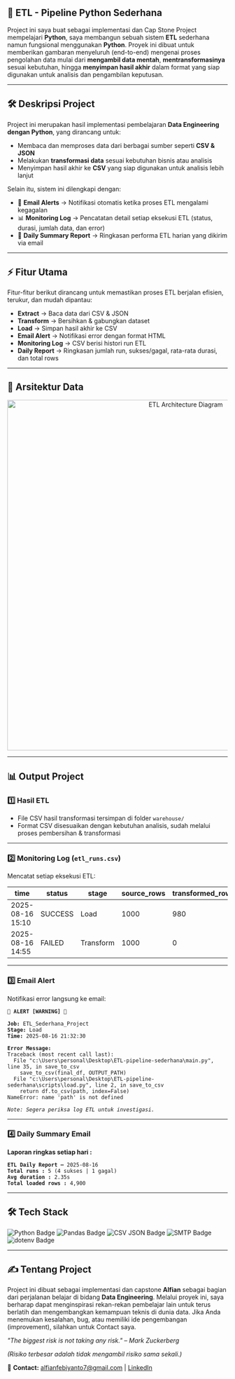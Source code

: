 <h2>📌 ETL - Pipeline Python Sederhana</h2>

<p>
Project ini saya buat sebagai implementasi dan Cap Stone Project mempelajari <strong>Python</strong>, 
saya membangun sebuah sistem <strong>ETL</strong> sederhana namun fungsional menggunakan <strong>Python</strong>.  
Proyek ini dibuat untuk memberikan gambaran menyeluruh (end-to-end) mengenai proses pengolahan data
mulai dari <strong>mengambil data mentah</strong>, <strong>mentransformasinya</strong> sesuai kebutuhan, 
hingga <strong>menyimpan hasil akhir</strong> dalam format yang siap digunakan untuk analisis dan pengambilan keputusan.
</p>

<hr>

<h2>🛠 Deskripsi Project</h2>

<p>Project ini merupakan hasil implementasi pembelajaran <strong>Data Engineering dengan Python</strong>, yang dirancang untuk:</p>
<ul>
  <li>Membaca dan memproses data dari berbagai sumber seperti <strong>CSV &amp; JSON</strong></li>
  <li>Melakukan <strong>transformasi data</strong> sesuai kebutuhan bisnis atau analisis</li>
  <li>Menyimpan hasil akhir ke <strong>CSV</strong> yang siap digunakan untuk analisis lebih lanjut</li>
</ul>

<p>Selain itu, sistem ini dilengkapi dengan:</p>
<ul>
  <li>📩 <strong>Email Alerts</strong> → Notifikasi otomatis ketika proses ETL mengalami kegagalan</li>
  <li>📊 <strong>Monitoring Log</strong> → Pencatatan detail setiap eksekusi ETL (status, durasi, jumlah data, dan error)</li>
  <li>📨 <strong>Daily Summary Report</strong> → Ringkasan performa ETL harian yang dikirim via email</li>
</ul>

<hr>

<h2>⚡ Fitur Utama</h2>
<p>Fitur-fitur berikut dirancang untuk memastikan proses ETL berjalan efisien, terukur, dan mudah dipantau:</p>
<ul>
  <li><strong>Extract</strong> → Baca data dari CSV &amp; JSON</li>
  <li><strong>Transform</strong> → Bersihkan &amp; gabungkan dataset</li>
  <li><strong>Load</strong> → Simpan hasil akhir ke CSV</li>
  <li><strong>Email Alert</strong> → Notifikasi error dengan format HTML</li>
  <li><strong>Monitoring Log</strong> → CSV berisi histori run ETL</li>
  <li><strong>Daily Report</strong> → Ringkasan jumlah run, sukses/gagal, rata-rata durasi, dan total rows</li>
</ul>

<hr>

<h2>📐 Arsitektur Data</h2>

<p align="center">
  <img src="assets/ETL_ARCITECTURE.png" alt="ETL Architecture Diagram" width="800">
</p>

<hr>

<h2>📊 Output Project</h2>

<h3>1️⃣ <strong>Hasil ETL</strong></h3>
<ul>
  <li>File CSV hasil transformasi tersimpan di folder <code>warehouse/</code></li>
  <li>Format CSV disesuaikan dengan kebutuhan analisis, sudah melalui proses pembersihan &amp; transformasi</li>
</ul>

<hr>

<h3>2️⃣ <strong>Monitoring Log (<code>etl_runs.csv</code>)</strong></h3>
<p>Mencatat setiap eksekusi ETL:</p>

<table>
  <thead>
    <tr>
      <th>time</th>
      <th>status</th>
      <th>stage</th>
      <th>source_rows</th>
      <th>transformed_rows</th>
      <th>loaded_rows</th>
      <th>error_message</th>
    </tr>
  </thead>
  <tbody>
    <tr>
      <td>2025-08-16 15:10</td>
      <td>SUCCESS</td>
      <td>Load</td>
      <td>1000</td>
      <td>980</td>
      <td>980</td>
      <td></td>
    </tr>
    <tr>
      <td>2025-08-16 14:55</td>
      <td>FAILED</td>
      <td>Transform</td>
      <td>1000</td>
      <td>0</td>
      <td>0</td>
      <td>Traceback...</td>
    </tr>
  </tbody>
</table>

<hr>

<h3>3️⃣ <strong>Email Alert</strong></h3>
<p>Notifikasi error langsung ke email:</p>

<pre><code><strong>🚨 ALERT [WARNING] 🚨</strong>

<strong>Job:</strong> ETL_Sederhana_Project
<strong>Stage:</strong> Load
<strong>Time:</strong> 2025-08-16 21:32:30

<strong>Error Message:</strong>
Traceback (most recent call last):
  File "c:\Users\personal\Desktop\ETL-pipeline-sederhana\main.py", line 35, in save_to_csv
    save_to_csv(final_df, OUTPUT_PATH)
  File "c:\Users\personal\Desktop\ETL-pipeline-sederhana\scripts\load.py", line 2, in save_to_csv
    return df.to_csv(path, index=False)
NameError: name 'path' is not defined

<em>Note: Segera periksa log ETL untuk investigasi.</em>
</code></pre>

<hr>

<h3>4️⃣ <strong>Daily Summary Email</strong></h3>
<p><strong>Laporan ringkas setiap hari :</strong></p>
<pre><code><strong>ETL Daily Report —</strong> 2025-08-16
<strong>Total runs :</strong> 5 (4 sukses | 1 gagal)
<strong>Avg duration :</strong> 2.35s
<strong>Total loaded rows :</strong> 4,900
</code></pre>

<hr>

<h2>🛠 Tech Stack</h2>
<p>
<img src="https://img.shields.io/badge/Python-3.11-blue?logo=python&logoColor=white" alt="Python Badge">
<img src="https://img.shields.io/badge/Pandas-Data%20Analysis-green?logo=pandas" alt="Pandas Badge">
<img src="https://img.shields.io/badge/CSV%20%26%20JSON-Data%20Files-orange" alt="CSV JSON Badge">
<img src="https://img.shields.io/badge/SMTP-Gmail-red?logo=gmail" alt="SMTP Badge">
<img src="https://img.shields.io/badge/dotenv-Config%20Manager-lightgrey" alt="dotenv Badge">
</p>

<hr>

<h2>✍️ Tentang Project</h2>
<p>
<p>
Project ini dibuat sebagai implementasi dan capstone <strong>Alfian</strong> sebagai bagian dari perjalanan belajar di bidang <strong>Data Engineering</strong>. Melalui proyek ini, saya berharap dapat menginspirasi rekan-rekan pembelajar lain untuk terus berlatih dan mengembangkan kemampuan teknis di dunia data. Jika Anda menemukan kesalahan, bug, atau memiliki ide pengembangan (improvement), silahkan untuk Contact saya. 
</p>

<p><em>"The biggest risk is not taking any risk." – Mark Zuckerberg</em></p>
<p><em>(Risiko terbesar adalah tidak mengambil risiko sama sekali.)</em></p>

<p>📩 <strong>Contact:</strong> 
<a href="mailto:alfianfebiyanto7@gmail.com">alfianfebiyanto7@gmail.com</a> | 
<a href="https://www.linkedin.com/in/alfianfebiyanto/" target="_blank" rel="noopener noreferrer">LinkedIn</a>
</p>
